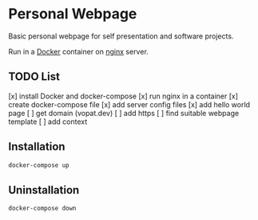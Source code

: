 # Personal Webpage

Basic personal webpage for self presentation and software projects.

Run in a [Docker][1] container on [nginx][2] server.

[1]: https://docs.docker.com/
[2]: http://nginx.org/en/docs/

## TODO List

[x] install Docker and docker-compose
[x] run nginx in a container
[x] create docker-compose file
[x] add server config files
[x] add hello world page
[ ] get domain (vopat.dev)
[ ] add https
[ ] find suitable webpage template
[ ] add context

## Installation

```bash
docker-compose up
```

## Uninstallation

```bash
docker-compose down
```
